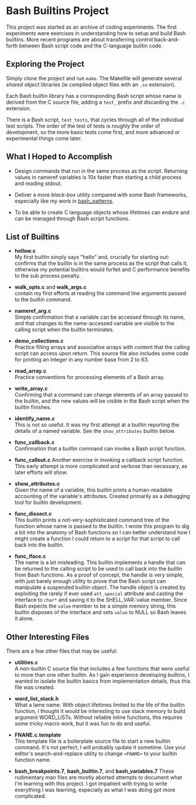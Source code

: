 # Bash Builtins Project

This project was started as an archive of coding experiments.  The
first experiments were exercises in understanding how to setup and
build Bash builtins.  More recent programs are about transferring
control back-and-forth between Bash script code and the C-language
builtin code.

## Exploring the Project

Simply clone the project and run `make`.  The Makefile will
generate several _shared object_ libraries (ie compiled object
files with an `.so` extension).

Each Bash builtin library has a corresponding Bash script whose
name is derived from the C source file, adding a `test_` prefix
and discarding the `.c` extension.

There is a Bash script, `test_tests`, that cycles through all of
the individual test scripts.  The order of the test of tests is
roughly the order of development, so the more basic tests come
first, and more advanced or experimental things come later.

## What I Hoped to Accomplish

- Design commands that run in the same process as the script.
  Returning values in nameref variables is 10x faster than
  starting a child process and reading stdout.

- Deliver a more _black-box_ utility compared with some
  Bash frameworks, especially like my work in [bash_patterns][bash_patterns].

- To be able to create C language objects whose lifetimes can
  endure and can be managed through Bash script functions.

## List of Builtins

- **hellow.c**  
  My first builtin simply says "hello" and, crucially for starting
  out: confirms that the builtin is in the same process as the
  script that calls it, otherwise my potential builtins would forfeit
  and C performance benefits to the sub process penalty.

- **walk_opts.c** and **walk_args.c**  
  contain my first efforts at reading the command line arguments
  passed to the builtin command.

- **nameref_arg.c**  
  Simple confirmation that a variable can be accessed through
  its name, and that changes to the name-accessed variable are
  visible to the calling script when the builtin terminates.

- **demo_collections.c**  
  Practice filling arrays and associative arrays with content
  that the calling script can access upon return. This source
  file also includes some code for printing an integer in any
  number base from 2 to 63.

- **read_array.c**  
  Practice conventions for processing elements of a Bash array.

- **write_array.c**  
  Confirming that a command can change elements of an array
  passed to the builtin, and the new values will be visible
  in the Bash script when the builtin finishes.

- **identify_name.c**  
  This is not so useful.  It was my first attempt at a builtin
  reporting the details of a named variable.  See the
  `show_attributes` builtin below.

- **func_callback.c**  
  Confirmation that a builtin command can invoke a Bash script
  function.

- **func_callout.c**
  Another exercise in invoking a callback script function.
  This early attempt is more complicated and verbose than necessary,
  as later efforts will show.

- **show_attributes.c**  
  Given the name of a variable, this builtin prints a human-readable
  accounting of the variable's attributes.  Created primarily as a
  debugging tool for builtin development.

- **func_dissect.c**  
  This builtin prints a not-very-sophisticated command tree of
  the function whose name is passed to the builtin.  I wrote this
  program to dig a bit into the anatomy of Bash functions so I
  can better understand how I might create a function I could
  return to a script for that script to call back into the
  builtin.

- **func_iface.c**  
  The name is a bit misleading.  This builtin implements a handle
  that can be returned to the calling script to be used to call
  back into the builtin from Bash functions.  As a proof of concept,
  the handle is very simple, with just barely enough utility to
  prove that the Bash script can manipulate a suspended builtin
  object.  The handle object is created by exploiting the rarely if
  ever used `att_special` attribute and casting the interface to
  `char*` and saving it to the SHELL_VAR::value member.  Since Bash
  expects the `value` member to be a simple memory string, this
  builtin disposes of the interface and sets `value` to NULL so Bash
  leaves it alone.

## Other Interesting Files

There are a few other files that may be useful:

- **utilities.c**  
  A non-builtin C source file that includes a few functions that
  were useful to more than one other builtin.  As I gain experience
  developing builtins, I wanted to isolate the builtin basics from
  implementation details, thus this file was created.

- **word_list_stack.h**  
  What a lame name.  With object lifetimes limited to the life of
  the builtin function, I thought it would be interesting to use
  stack memory to build argument WORD_LISTs.  Without reliable
  inline functions, this requires some tricky macro work, but it
  was fun to do and useful.

- **FNANE.c.template**  
  This template file is a boilerplate source file to start a
  new builtin command.  It's not perfect, I will probably update
  it sometime.  Use your editor's search-and-replace utility to
  change `<FNAME>` to your builtin function name.

- **bash_breakpoints.7**, **bash_builtin.7**, and **bash_variables.7**
  These rudimentary man files are mostly aborted attempts to
  document what I'm learning with this project.  I got impatient
  with trying to write everything I was learning, especially as what
  I was doing got more complicated.

[bash_patterns]:   "https://github.com/cjungmann/bash_patterns"
[bash_source]:     "https://git.savannah.gnu.org/git/bash"